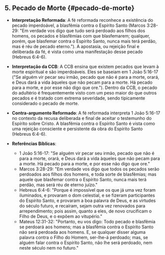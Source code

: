 ## 5. Pecado de Morte {#pecado-de-morte}
- **Interpretação Reformada**: A fé reformada reconhece a existência do pecado imperdoável, a blasfêmia contra o Espírito Santo (Marcos 3:28-29: "Em verdade vos digo que tudo será perdoado aos filhos dos homens, os pecados e blasfêmias com que blasfemarem; qualquer, porém, que blasfemar contra o Espírito Santo, nunca mais terá perdão, mas é réu de pecado eterno."). A apostasia, ou rejeição final e deliberada da fé, é vista como uma manifestação desse pecado (Hebreus 6:4-6).
  
 - **Interpretação da CCB**: A CCB ensina que existem pecados que levam à morte espiritual e são imperdoáveis. Eles se baseiam em 1 João 5:16-17 ("Se alguém vir pecar seu irmão, pecado que não é para a morte, orará, e Deus dará a vida àqueles que não pecam para a morte. Há pecado para a morte, e por esse não digo que ore."). Dentro da CCB, o pecado do adultério é frequentemente visto com um peso maior do que outros pecados e é tratado com extrema severidade, sendo tipicamente considerado o pecado de morte.

- **Contra-argumento Reformado**: A fé reformada interpreta 1 João 5:16-17 no contexto da recusa deliberada e final de aceitar o testemunho do Espírito sobre Cristo. A blasfêmia contra o Espírito Santo é vista como uma rejeição consciente e persistente da obra do Espírito Santo (Hebreus 6:4-6).

- **Referências Bíblicas**:
  - 1 João 5:16-17: "Se alguém vir pecar seu irmão, pecado que não é para a morte, orará, e Deus dará a vida àqueles que não pecam para a morte. Há pecado para a morte, e por esse não digo que ore."
  - Marcos 3:28-29: "Em verdade vos digo que todos os pecados serão perdoados aos filhos dos homens, e toda sorte de blasfêmias; mas aquele que blasfemar contra o Espírito Santo, nunca mais terá perdão, mas será réu de eterno juízo."
  - Hebreus 6:4-6: "Porque é impossível que os que já uma vez foram iluminados, e provaram o dom celestial, e se fizeram participantes do Espírito Santo, e provaram a boa palavra de Deus, e as virtudes do século futuro, e recaíram, sejam outra vez renovados para arrependimento; pois assim, quanto a eles, de novo crucificam o Filho de Deus, e o expõem ao vitupério."
  - Mateus 12:31-32: "Portanto, eu vos digo: Todo pecado e blasfêmia se perdoará aos homens; mas a blasfêmia contra o Espírito Santo não será perdoada aos homens. E, se qualquer disser alguma palavra contra o Filho do Homem, ser-lhe-á perdoado; mas, se alguém falar contra o Espírito Santo, não lhe será perdoado, nem neste século nem no futuro."